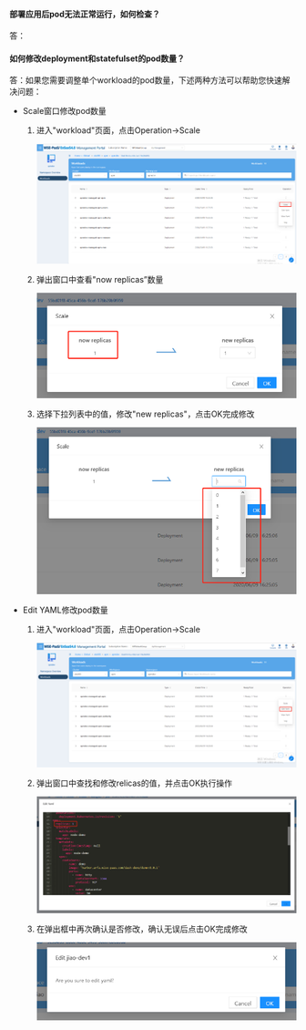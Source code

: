####  部署应用后pod无法正常运行，如何检查？

答：

#### 如何修改deployment和statefulset的pod数量？

答：如果您需要调整单个workload的pod数量，下述两种方法可以帮助您快速解决问题：

- Scale窗口修改pod数量

  1. 进入"workload"页面，点击Operation->Scale

     ![operationscale](./imgs/operationscale.png)

  2. 弹出窗口中查看"now replicas”数量

     ![nowreplicas](./imgs/nowreplicas.png)

  3. 选择下拉列表中的值，修改"new replicas"，点击OK完成修改

     ![newreplicas](./imgs/newreplicas.png)

- Edit YAML修改pod数量

  1. 进入"workload"页面，点击Operation->Scale

     ![edityaml](./imgs/edityaml.png)

  2. 弹出窗口中查找和修改relicas的值，并点击OK执行操作

     ![editreplicas](./imgs/editreplicas.png)

  3. 在弹出框中再次确认是否修改，确认无误后点击OK完成修改

     ![confirmedit](./imgs/confirmedit.png)


